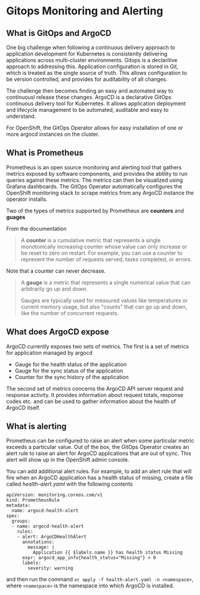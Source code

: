 # Gitops Monitoring and Alerting

## What is GitOps and ArgoCD

One big challenge when following a continuous delivery approach to application development for Kubernetes is consistently delivering applications across multi-cluster environments. Gitops is a declaritive approach to addressing this.  Application configuration is stored in Git, which is treated as the single source of truth. This allows configuration to be version controlled, and provides for auditability of all changes.

The challenge then becomes finding an easy and automated way to continuousl release these changes. ArgoCD is a declarative GitOps continuous delivery tool for Kubernetes.  It allows application deployment and lifecycle management to be automated, auditable and easy to understand.

For OpenShift, the GitOps Operator allows for easy installation of one or more argocd instances on the cluster.

## What is Prometheus

Prometheus is an open source monitoring and alerting tool that gathers metrics exposed by software components, and provides the ablility to run queries against these metrics. The metrics can then be visualized using Grafana dashboards. The GitOps Operator automatically configures the OpenShift monitoring stack to scrape metrics from any ArgoCD instance the operator installs.

Two of the types of metrics supported by Prometheus are **counters** and **guages**

From the documentation

> A **counter** is a cumulative metric that represents a single monotonically increasing counter whose value can only increase or be reset to zero on restart. For example, you can use a counter to represent the number of requests served, tasks completed, or errors.

Note that a counter can never decrease.

> A **gauge** is a metric that represents a single numerical value that can arbitrarily go up and down.
>
> Gauges are typically used for measured values like temperatures or current memory usage, but also "counts" that can go up and down, like the number of concurrent requests.


## What does ArgoCD expose

ArgoCD currently exposes two sets of metrics.  The first is a set of metrics for application managed by argocd

- Gauge for the health status of the application
- Gauge for the sync status of the application
- Counter for the sync history of the application

The second set of metrics concerns the ArgoCD API server request and response activity. It provides information about request totals, response codes etc. and can be used to gather information about the health of ArgoCD itself.

## What is alerting

Prometheus can be configured to raise an alert when some particular metric exceeds a particular value. Out of the box, the GitOps Operator creates an alert rule to raise an alert for ArgoCD  applications that are out of sync. This alert will show up in the OpenShift admin console.

You can add additional alert rules.  For example, to add an alert rule that will fire when an ArgoCD application has a health status of missing, create a file called *health-alert.yaml* with the following contents
```
apiVersion: monitoring.coreos.com/v1
kind: PrometheusRule
metadata:
  name: argocd-health-alert
spec:
  groups:
  - name: argocd-health-alert
    rules:
    - alert: ArgoCDHealthAlert
      annotations:
        message: |
          Application {{ $labels.name }} has health status Missing
      expr: argocd_app_info{health_status="Missing"} > 0
      labels:
        severity: warning
```
and then run the command `oc apply -f health-alert.yaml -n <namespace>`, where `<namespace>` is the namespace into which ArgoCD is installed.
